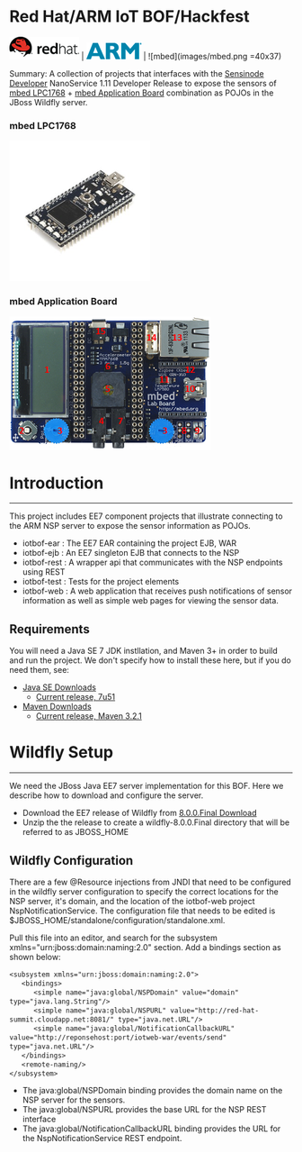 # Red Hat/ARM IoT BOF/Hackfest
![Red Hat](images/rh-logo-blk.png) | ![](images/arm_logo.gif) | ![mbed](images/mbed.png =40x37)

Summary: A collection of projects that interfaces with the
[Sensinode Developer](https://silver.arm.com/browse/SEN00) NanoService 1.11 Developer
Release to expose the sensors of [mbed LPC1768](https://mbed.org/platforms/mbed-LPC1768/) +
[mbed Application Board](https://mbed.org/components/mbed-Application-Board/) combination
as POJOs in the JBoss Wildfly server.

### mbed LPC1768
![](images/NXP_LPC1768.png)
### mbed Application Board
![](images/app_board_front_small_map1.png)

# Introduction
---------------------

This project includes EE7 component projects that illustrate connecting to the ARM NSP server to expose the sensor information as POJOs.

* iotbof-ear : The EE7 EAR containing the project EJB, WAR
* iotbof-ejb : An EE7 singleton EJB that connects to the NSP
* iotbof-rest : A wrapper api that communicates with the NSP endpoints using REST
* iotbof-test : Tests for the project elements
* iotbof-web : A web application that receives push notifications of sensor information
as well as simple web pages for viewing the sensor data.

## Requirements
You will need a Java SE 7 JDK instllation, and Maven 3+ in order to build and run the project. We don't specify how to install these here, but if you do need them, see:

* [Java SE Downloads](http://www.oracle.com/technetwork/java/javase/downloads/index.html)
  * [Current release, 7u51](http://www.oracle.com/technetwork/java/javase/downloads/jdk7-downloads-1880260.html)
* [Maven Downloads](http://maven.apache.org/download.cgi)
  * [Current release, Maven 3.2.1](http://mirrors.gigenet.com/apache/maven/maven-3/3.2.1/binaries/apache-maven-3.2.1-bin.tar.gz)


# Wildfly Setup
-------------------
We need the JBoss Java EE7 server implementation for this BOF. Here we describe how to download and configure the server.

* Download the EE7 release of Wildfly from [8.0.0.Final Download](http://download.jboss.org/wildfly/8.0.0.Final/wildfly-8.0.0.Final.zip)
* Unzip the the release to create a wildfly-8.0.0.Final directory that will be referred to as JBOSS_HOME

## Wildfly Configuration
There are a few @Resource injections from JNDI that need to be configured in the wildfly server configuration to specify the correct locations for the NSP server, it's domain, and the location of the iotbof-web project NspNotificationService. The configuration file that needs to be edited is $JBOSS_HOME/standalone/configuration/standalone.xml.

Pull this file into an editor, and search for the subsystem xmlns="urn:jboss:domain:naming:2.0" section. Add a bindings section as shown below:

    <subsystem xmlns="urn:jboss:domain:naming:2.0">
       <bindings>
          <simple name="java:global/NSPDomain" value="domain" type="java.lang.String"/>
          <simple name="java:global/NSPURL" value="http://red-hat-summit.cloudapp.net:8081/" type="java.net.URL"/>
          <simple name="java:global/NotificationCallbackURL" value="http://reponsehost:port/iotweb-war/events/send" type="java.net.URL"/>
       </bindings>
       <remote-naming/>
    </subsystem>

* The java:global/NSPDomain binding provides the domain name on the NSP server for the sensors.
* The java:global/NSPURL provides the base URL for the NSP REST interface
* The java:global/NotificationCallbackURL binding provides the URL for the NspNotificationService REST endpoint.

